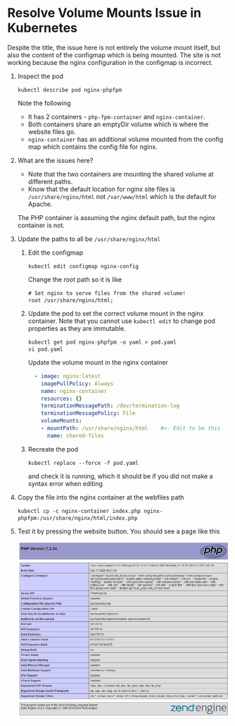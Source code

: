 # Resolve Volume Mounts Issue in Kubernetes

Despite the title, the issue here is not entirely the volume mount itself, but also the content of the configmap which is being mounted. The site is not working because the nginx configuration in the configmap is incorrect.

1. Inspect the pod

    ```
    kubectl describe pod nginx-phpfpm
    ```

    Note the following

    * It has 2 containers - `php-fpm-container` and `nginx-container`.
    * Both containers share an emptyDir volume which is where the website files go.
    * `nginx-container` has an additional volume mounted from the config map which contains the config file for nginx.

1. What are the issues here?

    * Note that the two containers are mounting the shared volume at different paths.
    * Know that the default location for nginx site files is `/usr/share/nginx/html` not `/var/www/html` which is the default for Apache.

    The PHP container is assuming the nginx default path, but the nginx container is not.

1. Update the paths to all be `/usr/share/nginx/html`

    1. Edit the configmap

        ```
        kubectl edit configmap nginx-config
        ```

        Change the root path so it is like

        ```
        # Set nginx to serve files from the shared volume!
        root /usr/share/nginx/html;
        ```

    1. Update the pod to set the correct volume mount in the nginx container. Note that you cannot use `kubectl edit` to change pod properties as they are immutable.

        ```
        kubectl get pod nginx-phpfpm -o yaml > pod.yaml
        vi pod.yaml
        ```

        Update the volume mount in the nginx container

        ```yaml
          - image: nginx:latest
            imagePullPolicy: Always
            name: nginx-container
            resources: {}
            terminationMessagePath: /dev/termination-log
            terminationMessagePolicy: File
            volumeMounts:
            - mountPath: /usr/share/nginx/html    #<- Edit to be this
              name: shared-files
        ```

    1. Recreate the pod

        ```
        kubectl replace --force -f pod.yaml
        ```

        and check it is running, which it should be if you did not make a syntax error when editing

1. Copy the file into the nginx container at the webfiles path

    ```
    kubectl cp -c nginx-container index.php nginx-phpfpm:/usr/share/nginx/html/index.php
    ```

1. Test it by pressing the website button. You should see a page like this

    ![](../img/kube-14-01.png)